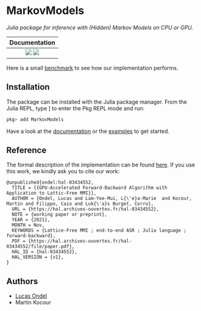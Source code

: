 # MarkovModels

*Julia package for inference with (Hidden) Markov Models on CPU or
GPU.*

| **Documentation**  |
|:------------------:|
|[![](https://img.shields.io/badge/docs-stable-blue.svg)](https://lucasondel.github.io/MarkovModels.jl/stable) [![](https://img.shields.io/badge/docs-dev-blue.svg)](https://lucasondel.github.io/MarkovModels.jl/dev)|

Here is a small [benchmark](https://github.com/lucasondel/MarkovModels.jl/tree/master/misc/benchmark) to see how our implementation performs.

## Installation

The package can be installed with the Julia package manager.
From the Julia REPL, type ] to enter the Pkg REPL mode and run:

```julia
pkg> add MarkovModels
```

Have a look at the [documentation](https://lucasondel.github.io/MarkovModels.jl/stable)
or the [examples](https://github.com/lucasondel/MarkovModels.jl/tree/master/examples) 
to get started.

## Reference 

The formal description of the implementation can be found [here](https://hal.archives-ouvertes.fr/hal-03434552/document).  If you use this work, we kindly ask you to cite our work: 
```
@unpublished{ondel:hal-03434552,
  TITLE = {{GPU-Accelerated Forward-Backward Algorithm with Application to Lattic-Free MMI}},
  AUTHOR = {Ondel, Lucas and Lam-Yee-Mui, L{\'e}a-Marie  and Kocour, Martin and Filippo, Caio and Luk{\'a}s Burget, Corro},
  URL = {https://hal.archives-ouvertes.fr/hal-03434552},
  NOTE = {working paper or preprint},
  YEAR = {2021},
  MONTH = Nov,
  KEYWORDS = {Lattice-Free MMI ; end-to-end ASR ; Julia language ; forward-backward},
  PDF = {https://hal.archives-ouvertes.fr/hal-03434552/file/paper.pdf},
  HAL_ID = {hal-03434552},
  HAL_VERSION = {v1},
}
```

## Authors

* [Lucas Ondel](https://lucasondel.github.io/)   
* Martin Kocour    
